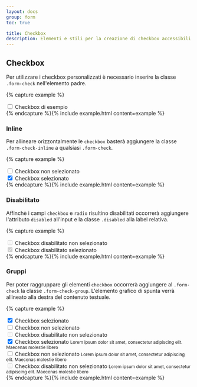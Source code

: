 ```yaml
---
layout: docs
group: form
toc: true

title: Checkbox
description: Elementi e stili per la creazione di checkbox accessibili.
---
```


## Checkbox

Per utilizzare i checkbox personalizzati è necessario inserire la classe `.form-check` nell'elemento padre.

{% capture example %}
<div>
  <div class="form-check">
    <input id="checkbox1" type="checkbox">
    <label for="checkbox1">Checkbox di esempio</label>
  </div>
</div>
{% endcapture %}{% include example.html content=example %}

### Inline 

Per allineare orizzontalmente le `checkbox` basterà aggiungere la classe `.form-check-inline` a qualsiasi `.form-check`.

{% capture example %}
<div>
  <div class="row">
    <div class="form-check form-check-inline">
      <input id="checkbox2" type="checkbox">
      <label for="checkbox2">Checkbox non selezionato</label>
    </div>
    <div class="form-check form-check-inline">
      <input id="checkbox3" type="checkbox" checked="checked">
      <label for="checkbox3">Checkbox selezionato</label>
    </div>
  </div>
</div>
{% endcapture %}{% include example.html content=example %}

### Disabilitato

Affinchè i campi `checkbox` e `radio` risultino disabilitati occorrerà aggiungere l'attributo `disabled` all'input e la classe `.disabled` alla label relativa.

{% capture example %}
<div>
  <div class="form-check">
    <input id="checkbox4" type="checkbox" disabled>
    <label for="checkbox4" class="disabled">Checkbox disabilitato non selezionato</label>
  </div>
  <div class="form-check">
    <input id="checkbox5" type="checkbox" disabled checked="checked">
    <label for="checkbox5" class="disabled">Checkbox disabilitato selezionato</label>
  </div>
</div>
{% endcapture %}{% include example.html content=example %}

### Gruppi

Per poter raggruppare gli elementi `checkbox` occorrerà aggiungere al `.form-check` la classe `.form-check-group`. L'elemento grafico di spunta verrà allineato alla destra del contenuto testuale.

{% capture example %}
<div>
  <div class="row">
    <div class="col-5">
      <div class="form-check form-check-group">
        <input id="checkbox6" type="checkbox" checked="checked">
        <label for="checkbox6">Checkbox selezionato</label>
      </div>
      <div class="form-check form-check-group">
        <input id="checkbox7" type="checkbox">
        <label for="checkbox7">Checkbox non selezionato</label>
      </div>
      <div class="form-check form-check-group">
        <input id="checkbox8" type="checkbox" disabled="disabled">
        <label for="checkbox8" class="disabled">Checkbox disabilitato non selezionato</label>
      </div>
    </div>
    <div class="col-2"></div>
    <div class="col-5">
      <div class="form-check form-check-group">
        <input id="checkbox9" type="checkbox" aria-labelledby="checkbox9-help" checked="checked">
        <label for="checkbox9">Checkbox selezionato</label>
        <small id="checkbox9-help" class="form-text">Lorem ipsum dolor sit amet, consectetur adipiscing elit. Maecenas molestie libero</small>
      </div>
      <div class="form-check form-check-group">
        <input id="checkbox10" type="checkbox" aria-labelledby="checkbox10-help">
        <label for="checkbox10">Checkbox non selezionato</label>
        <small id="checkbox10-help" class="form-text">Lorem ipsum dolor sit amet, consectetur adipiscing elit. Maecenas molestie libero</small>
      </div>
      <div class="form-check form-check-group">
        <input id="checkbox11" type="checkbox" aria-labelledby="checkbox11-help" disabled="disabled">
        <label for="checkbox11" class="disabled">Checkbox disabilitato non selezionato</label>
        <small id="checkbox11-help" class="form-text">Lorem ipsum dolor sit amet, consectetur adipiscing elit. Maecenas molestie libero</small>
      </div>
    </div>
  </div>
</div>
{% endcapture %}{% include example.html content=example %}
